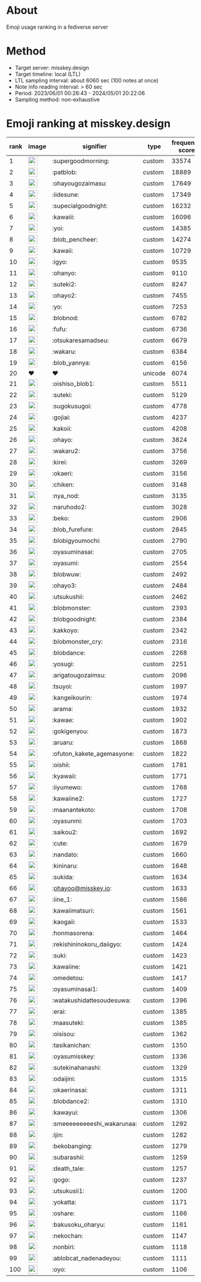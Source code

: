 # About
Emoji usage ranking in a fediverse server

# Method
- Target server: misskey.design
- Target timeline: local (LTL)
- LTL sampling interval: about 6060 sec (100 notes at once)
- Note info reading interval: > 60 sec
- Period: 2023/06/01 00:26:43 - 2024/05/01 20:22:06 
- Sampling method: non-exhaustive

# Emoji ranking at misskey.design

|rank|image|signifier|type|frequency score|
|----|----|----|----|----|
|1|<img height="24" src="https://misskey.design/emoji/supergoodmorning.webp">|:supergoodmorning:|custom|33574|
|2|<img height="24" src="https://misskey.design/emoji/patblob.webp">|:patblob:|custom|18889|
|3|<img height="24" src="https://misskey.design/emoji/ohayougozaimasu.webp">|:ohayougozaimasu:|custom|17649|
|4|<img height="24" src="https://misskey.design/emoji/iidesune.webp">|:iidesune:|custom|17349|
|5|<img height="24" src="https://misskey.design/emoji/supecialgoodnight.webp">|:supecialgoodnight:|custom|16232|
|6|<img height="24" src="https://misskey.design/emoji/kawaiii.webp">|:kawaiii:|custom|16096|
|7|<img height="24" src="https://misskey.design/emoji/yoi.webp">|:yoi:|custom|14385|
|8|<img height="24" src="https://misskey.design/emoji/blob_pencheer.webp">|:blob_pencheer:|custom|14274|
|9|<img height="24" src="https://misskey.design/emoji/kawaii.webp">|:kawaii:|custom|10729|
|10|<img height="24" src="https://misskey.design/emoji/igyo.webp">|:igyo:|custom|9535|
|11|<img height="24" src="https://misskey.design/emoji/ohanyo.webp">|:ohanyo:|custom|9110|
|12|<img height="24" src="https://misskey.design/emoji/suteki2.webp">|:suteki2:|custom|8247|
|13|<img height="24" src="https://misskey.design/emoji/ohayo2.webp">|:ohayo2:|custom|7455|
|14|<img height="24" src="https://misskey.design/emoji/yo.webp">|:yo:|custom|7253|
|15|<img height="24" src="https://misskey.design/emoji/blobnod.webp">|:blobnod:|custom|6782|
|16|<img height="24" src="https://misskey.design/emoji/fufu.webp">|:fufu:|custom|6736|
|17|<img height="24" src="https://misskey.design/emoji/otsukaresamadseu.webp">|:otsukaresamadseu:|custom|6679|
|18|<img height="24" src="https://misskey.design/emoji/wakaru.webp">|:wakaru:|custom|6384|
|19|<img height="24" src="https://misskey.design/emoji/blob_yannya.webp">|:blob_yannya:|custom|6156|
|20|❤|❤|unicode|6074|
|21|<img height="24" src="https://misskey.design/emoji/oishiso_blob1.webp">|:oishiso_blob1:|custom|5511|
|22|<img height="24" src="https://misskey.design/emoji/suteki.webp">|:suteki:|custom|5129|
|23|<img height="24" src="https://misskey.design/emoji/sugokusugoi.webp">|:sugokusugoi:|custom|4778|
|24|<img height="24" src="https://misskey.design/emoji/gojiai.webp">|:gojiai:|custom|4237|
|25|<img height="24" src="https://misskey.design/emoji/kakoii.webp">|:kakoii:|custom|4208|
|26|<img height="24" src="https://misskey.design/emoji/ohayo.webp">|:ohayo:|custom|3824|
|27|<img height="24" src="https://misskey.design/emoji/wakaru2.webp">|:wakaru2:|custom|3756|
|28|<img height="24" src="https://misskey.design/emoji/kirei.webp">|:kirei:|custom|3269|
|29|<img height="24" src="https://misskey.design/emoji/okaeri.webp">|:okaeri:|custom|3156|
|30|<img height="24" src="https://misskey.design/emoji/chiken.webp">|:chiken:|custom|3148|
|31|<img height="24" src="https://misskey.design/emoji/nya_nod.webp">|:nya_nod:|custom|3135|
|32|<img height="24" src="https://misskey.design/emoji/naruhodo2.webp">|:naruhodo2:|custom|3028|
|33|<img height="24" src="https://misskey.design/emoji/beko.webp">|:beko:|custom|2906|
|34|<img height="24" src="https://misskey.design/emoji/blob_furefure.webp">|:blob_furefure:|custom|2845|
|35|<img height="24" src="https://misskey.design/emoji/blobigyoumochi.webp">|:blobigyoumochi:|custom|2790|
|36|<img height="24" src="https://misskey.design/emoji/oyasuminasai.webp">|:oyasuminasai:|custom|2705|
|37|<img height="24" src="https://misskey.design/emoji/oyasumi.webp">|:oyasumi:|custom|2554|
|38|<img height="24" src="https://misskey.design/emoji/blobwuw.webp">|:blobwuw:|custom|2492|
|39|<img height="24" src="https://misskey.design/emoji/ohayo3.webp">|:ohayo3:|custom|2484|
|40|<img height="24" src="https://misskey.design/emoji/utsukushii.webp">|:utsukushii:|custom|2462|
|41|<img height="24" src="https://misskey.design/emoji/blobmonster.webp">|:blobmonster:|custom|2393|
|42|<img height="24" src="https://misskey.design/emoji/blobgoodnight.webp">|:blobgoodnight:|custom|2384|
|43|<img height="24" src="https://misskey.design/emoji/kakkoyo.webp">|:kakkoyo:|custom|2342|
|44|<img height="24" src="https://misskey.design/emoji/blobmonster_cry.webp">|:blobmonster_cry:|custom|2316|
|45|<img height="24" src="https://misskey.design/emoji/blobdance.webp">|:blobdance:|custom|2268|
|46|<img height="24" src="https://misskey.design/emoji/yosugi.webp">|:yosugi:|custom|2251|
|47|<img height="24" src="https://misskey.design/emoji/arigatougozaimsu.webp">|:arigatougozaimsu:|custom|2096|
|48|<img height="24" src="https://misskey.design/emoji/tsuyoi.webp">|:tsuyoi:|custom|1997|
|49|<img height="24" src="https://misskey.design/emoji/kangeikourin.webp">|:kangeikourin:|custom|1974|
|50|<img height="24" src="https://misskey.design/emoji/arama.webp">|:arama:|custom|1932|
|51|<img height="24" src="https://misskey.design/emoji/kawae.webp">|:kawae:|custom|1902|
|52|<img height="24" src="https://misskey.design/emoji/gokigenyou.webp">|:gokigenyou:|custom|1873|
|53|<img height="24" src="https://misskey.design/emoji/aruaru.webp">|:aruaru:|custom|1868|
|54|<img height="24" src="https://misskey.design/emoji/ofuton_kakete_agemasyone.webp">|:ofuton_kakete_agemasyone:|custom|1822|
|55|<img height="24" src="https://misskey.design/emoji/oishii.webp">|:oishii:|custom|1781|
|56|<img height="24" src="https://misskey.design/emoji/kyawaii.webp">|:kyawaii:|custom|1771|
|57|<img height="24" src="https://misskey.design/emoji/iiyumewo.webp">|:iiyumewo:|custom|1768|
|58|<img height="24" src="https://misskey.design/emoji/kawaiine2.webp">|:kawaiine2:|custom|1727|
|59|<img height="24" src="https://misskey.design/emoji/maanantekoto.webp">|:maanantekoto:|custom|1708|
|60|<img height="24" src="https://misskey.design/emoji/oyasunmi.webp">|:oyasunmi:|custom|1703|
|61|<img height="24" src="https://misskey.design/emoji/saikou2.webp">|:saikou2:|custom|1692|
|62|<img height="24" src="https://misskey.design/emoji/cute.webp">|:cute:|custom|1679|
|63|<img height="24" src="https://misskey.design/emoji/nandato.webp">|:nandato:|custom|1660|
|64|<img height="24" src="https://misskey.design/emoji/kininaru.webp">|:kininaru:|custom|1648|
|65|<img height="24" src="https://misskey.design/emoji/sukida.webp">|:sukida:|custom|1634|
|66|<img height="24" src="https://misskey.design/emoji/ohayoo.webp">|:ohayoo@misskey.io:|custom|1633|
|67|<img height="24" src="https://misskey.design/emoji/iine_1.webp">|:iine_1:|custom|1586|
|68|<img height="24" src="https://misskey.design/emoji/kawaiimatsuri.webp">|:kawaiimatsuri:|custom|1561|
|69|<img height="24" src="https://misskey.design/emoji/kaogaii.webp">|:kaogaii:|custom|1533|
|70|<img height="24" src="https://misskey.design/emoji/honmasorena.webp">|:honmasorena:|custom|1464|
|71|<img height="24" src="https://misskey.design/emoji/rekishininokoru_daiigyo.webp">|:rekishininokoru_daiigyo:|custom|1424|
|72|<img height="24" src="https://misskey.design/emoji/suki.webp">|:suki:|custom|1423|
|73|<img height="24" src="https://misskey.design/emoji/kawaiine.webp">|:kawaiine:|custom|1421|
|74|<img height="24" src="https://misskey.design/emoji/omedetou.webp">|:omedetou:|custom|1417|
|75|<img height="24" src="https://misskey.design/emoji/oyasuminasai1.webp">|:oyasuminasai1:|custom|1409|
|76|<img height="24" src="https://misskey.design/emoji/watakushidattesoudesuwa.webp">|:watakushidattesoudesuwa:|custom|1396|
|77|<img height="24" src="https://misskey.design/emoji/erai.webp">|:erai:|custom|1385|
|78|<img height="24" src="https://misskey.design/emoji/maasuteki.webp">|:maasuteki:|custom|1385|
|79|<img height="24" src="https://misskey.design/emoji/oisisou.webp">|:oisisou:|custom|1362|
|80|<img height="24" src="https://misskey.design/emoji/tasikanichan.webp">|:tasikanichan:|custom|1350|
|81|<img height="24" src="https://misskey.design/emoji/oyasumisskey.webp">|:oyasumisskey:|custom|1336|
|82|<img height="24" src="https://misskey.design/emoji/sutekinahanashi.webp">|:sutekinahanashi:|custom|1329|
|83|<img height="24" src="https://misskey.design/emoji/odaijini.webp">|:odaijini:|custom|1315|
|84|<img height="24" src="https://misskey.design/emoji/okaerinasai.webp">|:okaerinasai:|custom|1311|
|85|<img height="24" src="https://misskey.design/emoji/blobdance2.webp">|:blobdance2:|custom|1310|
|86|<img height="24" src="https://misskey.design/emoji/kawayui.webp">|:kawayui:|custom|1306|
|87|<img height="24" src="https://misskey.design/emoji/smeeeeeeeeeshi_wakarunaa.webp">|:smeeeeeeeeeshi_wakarunaa:|custom|1292|
|88|<img height="24" src="https://misskey.design/emoji/ijin.webp">|:ijin:|custom|1282|
|89|<img height="24" src="https://misskey.design/emoji/bekobanging.webp">|:bekobanging:|custom|1279|
|90|<img height="24" src="https://misskey.design/emoji/subarashii.webp">|:subarashii:|custom|1259|
|91|<img height="24" src="https://misskey.design/emoji/death_tale.webp">|:death_tale:|custom|1257|
|92|<img height="24" src="https://misskey.design/emoji/gogo.webp">|:gogo:|custom|1237|
|93|<img height="24" src="https://misskey.design/emoji/utsukusii1.webp">|:utsukusii1:|custom|1200|
|94|<img height="24" src="https://misskey.design/emoji/yokatta.webp">|:yokatta:|custom|1171|
|95|<img height="24" src="https://misskey.design/emoji/oshare.webp">|:oshare:|custom|1166|
|96|<img height="24" src="https://misskey.design/emoji/bakusoku_oharyu.webp">|:bakusoku_oharyu:|custom|1161|
|97|<img height="24" src="https://misskey.design/emoji/nekochan.webp">|:nekochan:|custom|1147|
|98|<img height="24" src="https://misskey.design/emoji/nonbiri.webp">|:nonbiri:|custom|1118|
|99|<img height="24" src="https://misskey.design/emoji/ablobcat_nadenadeyou.webp">|:ablobcat_nadenadeyou:|custom|1111|
|100|<img height="24" src="https://misskey.design/emoji/oyo.webp">|:oyo:|custom|1106|
